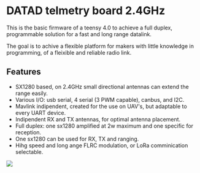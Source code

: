 
# DATAD telmetry board 2.4GHz

This is the basic firmware of a teensy 4.0 to achieve a full duplex, programmable solution for a fast and long range datalink.

The goal is to achive a flexible platform for makers with little knowledge in programming, of a fleixible and reliable radio link.


## Features

- SX1280 based, on 2.4GHz small directional antennas can extend the range easily.
- Various I/O: usb serial, 4 serial (3 PWM capable), canbus, and I2C.
- Mavlink indipendent, created for the use on UAV's, but adaptable to every UART device.
- Indipendent RX and TX antennas, for optimal antenna placement.
- Full duplex: one sx1280 amplified at 2w maximum and one specific for reception.
- One sx1280 can be used for RX, TX and ranging.
- Hihg speed and long ange FLRC modulation, or LoRa comminication selectable.

![](https://ibb.co/Zxy1cjF)
